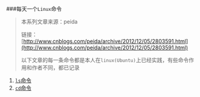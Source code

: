###每天一个`Linux`命令

> 本系列文章来源：peida  
>
> 链接：[http://www.cnblogs.com/peida/archive/2012/12/05/2803591.html](http://www.cnblogs.com/peida/archive/2012/12/05/2803591.html)
>
> 以下文章的每一条命令都是本人在`linux(Ubuntu)`上已经实践，有些命令作用和作者不同，都已记录

1. [`ls`命令](1-ls.md)
2. [`cd`命令](2-cd.md)

